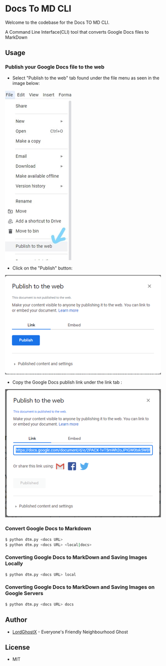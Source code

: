 # Docs To MD CLI

Welcome to the codebase for the Docs TO MD CLI.

A Command Line Interface(CLI) tool that converts Google Docs files to MarkDown

## Usage

### Publish your Google Docs file to the web

* Select "Publish to the web" tab found under the file menu as seen in the image below:

![publish_step_1](docs_publish_step_1.jpg)


* Click on the "Publish" button:

![publish_step_2](docs_publish_step_2.PNG)


* Copy the Google Docs publish link under the link tab :

![publish_step_3](docs_publish_step_3.PNG)


### Convert Google Docs to Markdown

```bash
$ python dtm.py <docs URL>
$ python dtm.py <docs URL> <local|docs>
```

### Converting Google Docs to MarkDown and Saving Images Locally

```bash
$ python dtm.py <docs URL> local
```

### Converting Google Docs to MarkDown and Saving Images on Google Servers

```bash
$ python dtm.py <docs URL> docs
```

## Author

* [LordGhostX](https://twitter.com/LordGhostX) - Everyone's Friendly Neighbourhood Ghost

## License

* MIT
